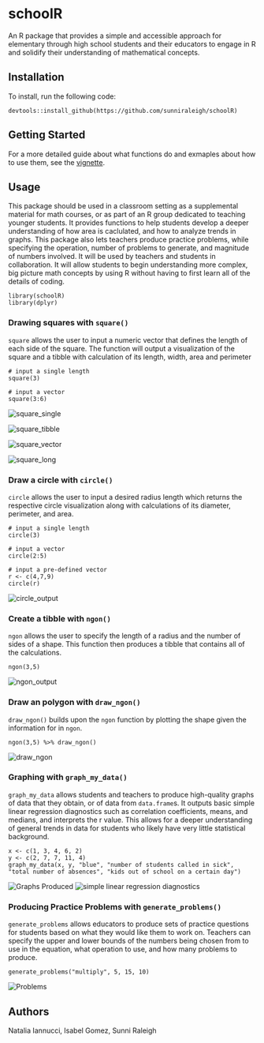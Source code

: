 # schoolR

An R package that provides a simple and accessible approach for elementary through high school students and their educators to engage in R and solidify their understanding of mathematical concepts. 

## Installation
To install, run the following code: 
```
devtools::install_github(https://github.com/sunniraleigh/schoolR) 
```

## Getting Started
For a more detailed guide about what functions do and exmaples about how to use them, see the [vignette](./vignettes/schoolR.Rmd).

## Usage
This package should be used in a classroom setting as a supplemental material for math courses, or as part of an R group dedicated to teaching younger students.
It provides functions to help students develop a deeper understanding of how area is caclulated, and how to analyze trends in graphs.
This package also lets teachers produce practice problems, while specifying the operation, number of problems to generate, and magnitude of numbers involved. 
It will be used by teachers and students in collaboration. It will allow students to begin understanding more complex, big picture math concepts by using R without having to first learn all of the details of coding.
```
library(schoolR)
library(dplyr)
```

### Drawing squares with `square()`
`square` allows the user to input a numeric vector that defines the length of each side of the square. The function will output a visualization of the square and a tibble with calculation of its length, width, area and perimeter
```{r}
# input a single length 
square(3)

# input a vector
square(3:6)
```
![square_single](https://docs.google.com/drawings/d/e/2PACX-1vQxR4wwQgkgzotviGyCOL7HhELx_1myjNA-Mr4uBkdjkCy76p2OsLhe_DPBQSL-vlqEuffDB_NYAWKX/pub?w=454&h=233)

![square_tibble](https://docs.google.com/drawings/d/e/2PACX-1vRiyGRKENp6Lks_tQGDj1PLegphMydc1pIUKXiOh9f-wzigjadRjcM3BPMr08SfCd4ncdCvUlldnkIV/pub?w=447&h=185)

![square_vector](https://docs.google.com/drawings/d/e/2PACX-1vSR8jqhEyv_o2rrrysPzj12gY1wie5ICdUl9RxeF369Liig3tr8op0GMESdyiL20ldYDNTJOZdhaO7W/pub?w=558&h=241)

![square_long](https://docs.google.com/drawings/d/e/2PACX-1vSgSU8VKbG4yVdQlmSLmRrutkapArm0CT5DL1sXUf50mKetPftuflZLUx6dladpv2zSltePmuOgI4lT/pub?w=475&h=216)

### Draw a circle with `circle()`
`circle` allows the user to input a desired radius length which returns the respective circle visualization along with calculations of its diameter, perimeter, and area.
```{r}
# input a single length
circle(3)

# input a vector
circle(2:5)

# input a pre-defined vector
r <- c(4,7,9)
circle(r)
```

![circle_output](https://docs.google.com/drawings/d/e/2PACX-1vRNkT32DDHY3xg3jpJMK5k_-KhrrnsbMx2K7XiYpMdcrl5OyfZE6wmUBujq1fw92TG_eHRbuFrqlBip/pub?w=4500&h=1500)

### Create a tibble with `ngon()`
`ngon` allows the user to specify the length of a radius and the number of sides of a shape. This function then produces a tibble that contains all of the calculations.
``` {r}
ngon(3,5)
```
![ngon_output](https://docs.google.com/drawings/d/e/2PACX-1vQ76AC7vEhnGx4cRBWhH0OVkJRCem9MWqE23UX2Uk7TyRr58yvhNBHCWMFBNxspP5a6-Pi_KxEUHq5i/pub?w=460&h=141)


### Draw an polygon with `draw_ngon()`
`draw_ngon()` builds upon the `ngon` function by plotting the shape given the information for in `ngon`.

```{r}
ngon(3,5) %>% draw_ngon()
```
![draw_ngon](https://docs.google.com/drawings/d/e/2PACX-1vT6LJidgeYK6J8tCgy2Wdm5FXxK8toE9f2PB8o2-ltgpLwNexkf0WNAcc3xk_4rDmyGSbm3RMwgZ3bK/pub?w=456&h=244)

### Graphing with `graph_my_data()`
`graph_my_data` allows students and teachers to produce high-quality graphs of data that they obtain, or of data from `data.frame`s. It outputs basic simple linear regression diagnostics such as correlation coefficients, means, and medians, and interprets the r value. This allows for a deeper understanding of general trends in data for students who likely have very little statistical background.
```{r}
x <- c(1, 3, 4, 6, 2)
y <- c(2, 7, 7, 11, 4)
graph_my_data(x, y, "blue", "number of students called in sick", "total number of absences", "kids out of school on a certain day")
```
![Graphs Produced](https://docs.google.com/drawings/d/e/2PACX-1vR9_940HjbdQlwP7S1qPbF-aYOrqc2LxOAFMRF57H-eg5fLQ5C0QZN1QKP_FggSUUQlhLAB1wd9JuZ-/pub?w=1002&h=487)
![simple linear regression diagnostics](https://docs.google.com/drawings/d/e/2PACX-1vR22yeb1Qj6TKddNupsHWgjWIJHjXZtDPHQLPnfeMdDBNe8b_KbOy1WOAYRoThdiLhe_ckei4EGi6PF/pub?w=960&h=720)

### Producing Practice Problems with `generate_problems()`
`generate_problems` allows educators to produce sets of practice questions for students based on what they would like them to work on. Teachers can specify the upper and lower bounds of the numbers being chosen from to use in the equation, what operation to use, and how many problems to produce.
```
generate_problems("multiply", 5, 15, 10)
```
![Problems](https://docs.google.com/drawings/d/e/2PACX-1vSUtfCXNdIVqLs1F5DEMui6fEfAxgEuOVP3TtUfMrwLHpCrs1vYExoPrJRyk7FbSp1gYgl52vydKysg/pub?w=169&h=125)

## Authors
Natalia Iannucci, Isabel Gomez, Sunni Raleigh
